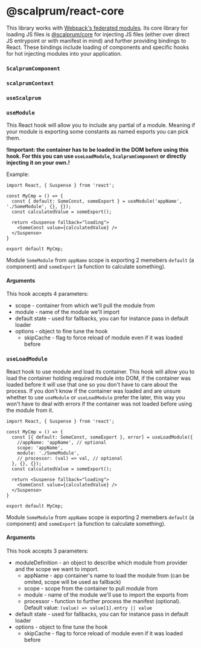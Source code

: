 # @scalprum/react-core

This library works with [Webpack's federated modules](https://webpack.js.org/concepts/module-federation/). Its core library for loading JS files is [@scalprum/core](https://www.npmjs.com/package/@scalprum/core) for injecting JS files (either over direct JS entrypoint or with manifest in mind) and further providing bindings to React. These bindings include loading of components and specific hooks for hot injecting modules into your application.

### `ScalprumComponent`
### `scalprumContext`
### `useScalprum`
### `useModule`

This React hook will allow you to include any partial of a module. Meaning if your module is exporting some constants as named exports you can pick them.

**!Important: the container has to be loaded in the DOM before using this hook. For this you can use `useLoadModule`, `ScalprumComponent` or directly injecting it on your own.!**

Example:
```JSX
import React, { Suspense } from 'react';

const MyCmp = () => {
  const { default: SomeConst, someExport } = useModule('appName', './SomeModule', {}, {});
  const calculatedValue = someExport();

  return <Suspense fallback="loading">
    <SomeConst value={calculatedValue} />
  </Suspense>
}

export default MyCmp;
```

Module `SomeModule` from `appName` scope is exporting 2 memebers `default` (a component) and `someExport` (a function to calculate something).

#### Arguments

This hook accepts 4 parameters:
* scope - container from which we'll pull the module from
* module - name of the module we'll import
* default state - used for fallbacks, you can for instance pass in default loader
* options - object to fine tune the hook
  * skipCache - flag to force reload of module even if it was loaded before

### `useLoadModule`

React hook to use module and load its container. This hook will allow you to load the container holding required module into DOM, if the container was loaded before it will use that one so you don't have to care about the process. If you don't know if the container was loaded and are unsure whether to use `useModule` or `useLoadModule` prefer the later, this way you won't have to deal with errors if the container was not loaded before using the module from it.

```JSX
import React, { Suspense } from 'react';

const MyCmp = () => {
  const [{ default: SomeConst, someExport }, error] = useLoadModule({
    //appName: 'appName', // optional
    scope: 'appName',
    module: './SomeModule',
    // processor: (val) => val, // optional
  }, {}, {});
  const calculatedValue = someExport();

  return <Suspense fallback="loading">
    <SomeConst value={calculatedValue} />
  </Suspense>
}

export default MyCmp;
```

Module `SomeModule` from `appName` scope is exporting 2 memebers `default` (a component) and `someExport` (a function to calculate something).

#### Arguments

This hook accepts 3 parameters:
* moduleDefinition - an object to describe which module from provider and the scope we want to import.
  * appName - app container's name to load the module from (can be omited, scope will be used as fallback)
  * scope - scope from the container to pull module from
  * module - name of the module we'll use to import the exports from
  * processor - function to further process the manifest (optional).\
  Default value: `(value) => value[1].entry || value`
* default state - used for fallbacks, you can for instance pass in default loader
* options - object to fine tune the hook
  * skipCache - flag to force reload of module even if it was loaded before

